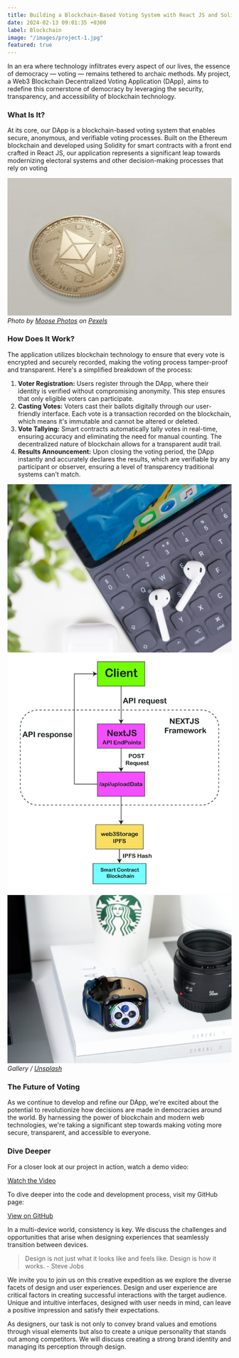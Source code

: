 ```yaml
---
title: Building a Blockchain-Based Voting System with React JS and Solidity
date: 2024-02-13 09:01:35 +0300
label: Blockchain
image: "/images/project-1.jpg"
featured: true
---
```


In an era where technology infiltrates every aspect of our lives, the essence of democracy — voting — remains tethered to archaic methods. My project, a Web3 Blockchain Decentralized Voting Application (DApp), aims to redefine this cornerstone of democracy by leveraging the security, transparency, and accessibility of blockchain technology.

### What Is It?

At its core, our DApp is a blockchain-based voting system that enables secure, anonymous, and verifiable voting processes. Built on the Ethereum blockchain and developed using Solidity for smart contracts with a front end crafted in React JS, our application represents a significant leap towards modernizing electoral systems and other decision-making processes that rely on voting

![iPad](/images/project-example-1.jpg)
_Photo by [Moose Photos](https://www.pexels.com/@moose-photos-170195/) on [Pexels](https://www.pexels.com/)_

### How Does It Work?

The application utilizes blockchain technology to ensure that every vote is encrypted and securely recorded, making the voting process tamper-proof and transparent. Here's a simplified breakdown of the process:

1. **Voter Registration:** Users register through the DApp, where their identity is verified without compromising anonymity. This step ensures that only eligible voters can participate.
2. **Casting Votes:** Voters cast their ballots digitally through our user-friendly interface. Each vote is a transaction recorded on the blockchain, which means it's immutable and cannot be altered or deleted.
3. **Vote Tallying:** Smart contracts automatically tally votes in real-time, ensuring accuracy and eliminating the need for manual counting. The decentralized nature of blockchain allows for a transparent audit trail.
4. **Results Announcement:** Upon closing the voting period, the DApp instantly and accurately declares the results, which are verifiable by any participant or observer, ensuring a level of transparency traditional systems can't match.

<div class="gallery-box">
  <div class="gallery">
    <img src="/images/project-example-3.jpg" loading="lazy" alt="Project">
    <img src="/images/project-example-2.jpg" loading="lazy" alt="Project">
    <img src="/images/project-example-4.jpg" loading="lazy" alt="Project">
  </div>
  <em>Gallery / <a href="https://unsplash.com/" target="_blank">Unsplash</a></em>
</div>

### The Future of Voting

As we continue to develop and refine our DApp, we're excited about the potential to revolutionize how decisions are made in democracies around the world. By harnessing the power of blockchain and modern web technologies, we're taking a significant step towards making voting more secure, transparent, and accessible to everyone.

### Dive Deeper

<div class="dive-deeper-box">
  <p>For a closer look at our project in action, watch a demo video:</p>
  <a href="#YourVideoURL" class="dive-deeper-link youtube">
    <i class="fab fa-youtube"></i> Watch the Video
  </a>

  <p>To dive deeper into the code and development process, visit my GitHub page:</p>
  <a href="#YourGitHubPageURL" class="dive-deeper-link github">
    <i class="fab fa-github"></i> View on GitHub
  </a>
</div>

In a multi-device world, consistency is key. We discuss the challenges and opportunities that arise when designing experiences that seamlessly transition between devices.

> Design is not just what it looks like and feels like. Design is how it works. - Steve Jobs

We invite you to join us on this creative expedition as we explore the diverse facets of design and user experiences. Design and user experience are critical factors in creating successful interactions with the target audience. Unique and intuitive interfaces, designed with user needs in mind, can leave a positive impression and satisfy their expectations.

As designers, our task is not only to convey brand values and emotions through visual elements but also to create a unique personality that stands out among competitors. We will discuss creating a strong brand identity and managing its perception through design.
